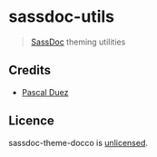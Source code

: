 # sassdoc-utils

> [SassDoc] theming utilities


## Credits

* [Pascal Duez](https://twitter.com/pascalduez)


## Licence

sassdoc-theme-docco is [unlicensed](http://unlicense.org/).


[SassDoc]: http://sassdoc/com/
